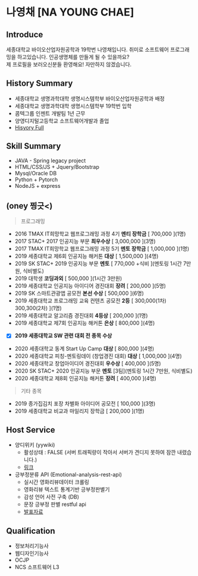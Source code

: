 # 나영채 [NA YOUNG CHAE]
## Introduce
세종대학교 바이오산업자원공학과 19학번 나영채입니다. 취미로 소프트웨어 프로그래밍을 하고있습니다. 인공생명체를 만들게 될 수 있을까요?  
제 프로필을 보러오신분들 환영해요! 자만하지 않겠습니다.

## History Summary
- 세종대학교 생명과학대학 생명시스템학부 바이오산업자원공학과 배정
- 세종대학교 생명과학대학 생명시스템학부 19학번 입학
- 콤텍그룹 인젠트 개발팀 1년 근무
- 양영디지털고등학교 소프트웨어개발과 졸업
- [Hisyory Full]()

## Skill Summary
- JAVA - Spring legacy project
- HTML/CSS/JS + Jquery/Bootstrap
- Mysql/Oracle DB
- Python + Pytorch
- NodeJS + express

## (oney 찡긋<)
> 프로그래밍
- 2016 TMAX IT희망학교 웹프로그래밍 과정 4기 **멘티 장학금** \[ 700,000 \](1명)
- 2017 STAC+ 2017 인공지능 부문 **최우수상** \[ 3,000,000 \](3명)
- 2017 TMAX IT희망학교 웹프로그래밍 과정 5기 **멘토 장학금** \[ 1,000,000 \](1명)
- 2019 세종대학교 제6회 인공지능 해커톤 **대상** \[ 1,500,000 \](4명)
- 2019 SK STAC+ 2019 인공지능 부문 **멘토** \[ 770,000 +식비 \](멘토링 1시간 7만원, 식비별도)
- 2019 대학생 **코딩과외** \[ 500,000 \](1시간 3만원)
- 2019 세종대학교 인공지능 아이디어 경진대회 **장려** \[ 200,000 \](5명)
- 2019 SK 스마트관광앱 공모전 **본선 수상** \[ 500,000 \](6명)
- 2019 세종대학교 프로그래밍 교육 컨텐츠 공모전 **2등** \[ 300,000(1차) 300,300(2차) \](1명)
- 2019 세종대학교 알고리즘 경진대회 **4등상** \[ 200,000 \](1명)
- 2019 세종대학교 제7회 인공지능 해커톤 **은상** \[ 800,000 \](4명)  
- [x] **2019 세종대학교 SW 관련 대회 전 종목 수상** 
- 2020 세종대학교 동계 Start Up Camp **대상** \[ 800,000 \](4명)
- 2020 세종대학교 피칭-멘토링데이 (창업경진 대회) **대상** \[ 1,000,000 \](4명)
- 2020 세종대학교 창업아이디어 경진대회 **우수상** \[ 400,000 \](5명)
- 2020 SK STAC+ 2020 인공지능 부문 **멘토** \[3팀\](멘토링 1시간 7만원, 식비별도)
- 2020 세종대학교 제8회 인공지능 해커톤 **장려** \[ 400,000 \](4명)

> 기타 종목 
- 2019 종가집김치 포장 차별화 아이디어 공모전 \[ 100,000 \](3명)
- 2019 세종대학교 비교과 마일리지 장학금 \[ 200,000 \](1명)

## Host Service
- 양디위키 (yywiki)
	- 활성상태 : FALSE (서버 트래픽량이 작아서 서버가 견디지 못하여 잠깐 내렸습니다.)
	- [링크](http://yywiki.lunab.xyz)
- 긍부정분류 API (Emotional-analysis-rest-api)
	- 실시간 영화리뷰데이터 크롤링
	- 영화리뷰 텍스트 통계기반 긍부정판별기
	- 감성 언어 사전 구축 (DB)
	- 문장 긍부정 판별 restful api
	- [발표자료](https://github.com/lunaB/Text-Emotional-Analysis-Rest-API/blob/master/Text-Emotional-Analysis-Rest-API.pptx)
	
## Qualification
- 정보처리기능사
- 웹디자인기능사
- OCJP
- NCS 소프트웨어 L3
